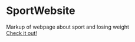 # SportWebsite
Markup of webpage about sport and losing weight
<br />
[Check it out!](https://yanaholoborodko.github.io/SportWebsite/)
